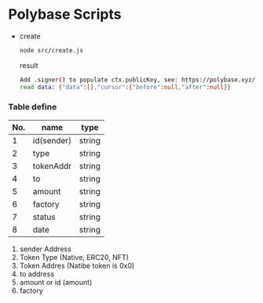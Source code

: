 # Polybase Scripts

- create

  ```bash
  node src/create.js
  ```

  result

  ```bash
  Add .signer() to populate ctx.publicKey, see: https://polybase.xyz/docs/authentication
  read data: {"data":[],"cursor":{"before":null,"after":null}}
  ```

### Table define

| No. | name       | type   |
| --- | ---------- | ------ |
| 1   | id(sender) | string |
| 2   | type       | string |
| 3   | tokenAddr  | string |
| 4   | to         | string |
| 5   | amount     | string |
| 6   | factory    | string |
| 7   | status     | string |
| 8   | date       | string |

1. sender Address
2. Token Type (Native, ERC20, NFT)
3. Token Addres (Natibe token is 0x0)
4. to address
5. amount or id (amount)
6. factory
